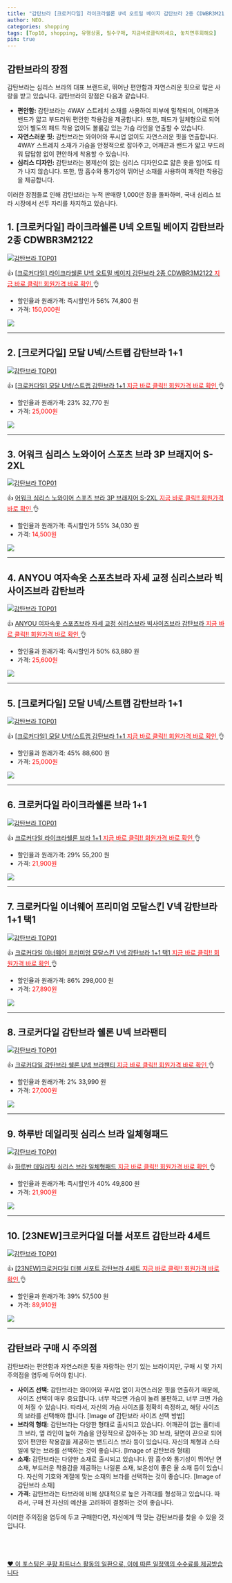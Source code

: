 ```yaml
---
title: "감탄브라 [크로커다일] 라이크라쉘론 U넥 오트밀 베이지 감탄브라 2종 CDWBR3M2122 필수 필요 추천 제품 비교 최저 가격 비교 장점 구매 후기 구매평"
author: NEO.
categories: shopping
tags: [Top10, shopping, 유행상품, 필수구매, 지금바로클릭하세요, 놓치면후회해요]
pin: true
---
```

**<h2>감탄브라의 장점</h2>**

감탄브라는 심리스 브라의 대표 브랜드로, 뛰어난 편안함과 자연스러운 핏으로 많은 사랑을 받고 있습니다. 감탄브라의 장점은 다음과 같습니다.

* **편안함:** 감탄브라는 4WAY 스트레치 소재를 사용하여 피부에 밀착되며, 어깨끈과 밴드가 얇고 부드러워 편안한 착용감을 제공합니다. 또한, 패드가 일체형으로 되어 있어 별도의 패드 착용 없이도 볼륨감 있는 가슴 라인을 연출할 수 있습니다.
* **자연스러운 핏:** 감탄브라는 와이어와 푸시업 없이도 자연스러운 핏을 연출합니다. 4WAY 스트레치 소재가 가슴을 안정적으로 잡아주고, 어깨끈과 밴드가 얇고 부드러워 답답함 없이 편안하게 착용할 수 있습니다.
* **심리스 디자인:** 감탄브라는 봉제선이 없는 심리스 디자인으로 얇은 옷을 입어도 티가 나지 않습니다. 또한, 땀 흡수와 통기성이 뛰어난 소재를 사용하여 쾌적한 착용감을 제공합니다.

이러한 장점들로 인해 감탄브라는 누적 판매량 1,000만 장을 돌파하며, 국내 심리스 브라 시장에서 선두 자리를 차지하고 있습니다.

   

## 1. [크로커다일] 라이크라쉘론 U넥 오트밀 베이지 감탄브라 2종 CDWBR3M2122

[![감탄브라 TOP01](https://thumbnail7.coupangcdn.com/thumbnails/remote/490x490ex/image/vendor_inventory/aa4d/69f109a7f06bcaa2ab3aeb3faef07f363e5ab4ab1924e7530258c613411d.jpg)](https://link.coupang.com/re/AFFSDP?lptag=AF3617701&subid=GithubCoopas&pageKey=7060455652&traceid=V0-153&itemId=17504676144&vendorItemId=84672027949)


👍 [[크로커다일] 라이크라쉘론 U넥 오트밀 베이지 감탄브라 2종 CDWBR3M2122 <font color=red> 지금 바로 클릭!! 회원가격 바로 확인 </font> ](https://link.coupang.com/re/AFFSDP?lptag=AF3617701&subid=GithubCoopas&pageKey=7060455652&traceid=V0-153&itemId=17504676144&vendorItemId=84672027949) 👌 


- 할인율과 원래가격: 즉시할인가 56%  74,800   원
- 가격: <span style='color:red'>150,000원</span>

[![](/discount_price.png)](https://link.coupang.com/re/AFFSDP?lptag=AF3617701&subid=GithubCoopas&pageKey=7060455652&traceid=V0-153&itemId=17504676144&vendorItemId=84672027949)

---


   

## 2. [크로커다일] 모달 U넥/스트랩 감탄브라 1+1

[![감탄브라 TOP01](https://thumbnail7.coupangcdn.com/thumbnails/remote/490x490ex/image/vendor_inventory/4347/e70c5b1664a69d68342d9d85242d48c5430860b94790e8178aef99aef13d.jpg)](https://link.coupang.com/re/AFFSDP?lptag=AF3617701&subid=GithubCoopas&pageKey=7599647123&traceid=V0-153&itemId=20100599489&vendorItemId=87195795627)


👍 [[크로커다일] 모달 U넥/스트랩 감탄브라 1+1 <font color=red> 지금 바로 클릭!! 회원가격 바로 확인 </font> ](https://link.coupang.com/re/AFFSDP?lptag=AF3617701&subid=GithubCoopas&pageKey=7599647123&traceid=V0-153&itemId=20100599489&vendorItemId=87195795627) 👌 


- 할인율과 원래가격: 23%  32,770   원
- 가격: <span style='color:red'>25,000원</span>

[![](/discount_price.png)](https://link.coupang.com/re/AFFSDP?lptag=AF3617701&subid=GithubCoopas&pageKey=7599647123&traceid=V0-153&itemId=20100599489&vendorItemId=87195795627)

---


   

## 3. 어워크 심리스 노와이어 스포츠 브라 3P 브래지어 S-2XL

[![감탄브라 TOP01](https://thumbnail10.coupangcdn.com/thumbnails/remote/490x490ex/image/vendor_inventory/0c68/bbd9f3523b89d377d7fe950aae96e359e81944ef1061aac4ef636857740c.jpg)](https://link.coupang.com/re/AFFSDP?lptag=AF3617701&subid=GithubCoopas&pageKey=6439686307&traceid=V0-153&itemId=13934320423&vendorItemId=81183661276)


👍 [어워크 심리스 노와이어 스포츠 브라 3P 브래지어 S-2XL <font color=red> 지금 바로 클릭!! 회원가격 바로 확인 </font> ](https://link.coupang.com/re/AFFSDP?lptag=AF3617701&subid=GithubCoopas&pageKey=6439686307&traceid=V0-153&itemId=13934320423&vendorItemId=81183661276) 👌 


- 할인율과 원래가격: 즉시할인가 55%  34,030   원
- 가격: <span style='color:red'>14,500원</span>

[![](/discount_price.png)](https://link.coupang.com/re/AFFSDP?lptag=AF3617701&subid=GithubCoopas&pageKey=6439686307&traceid=V0-153&itemId=13934320423&vendorItemId=81183661276)

---


   

## 4. ANYOU 여자속옷 스포츠브라 자세 교정 심리스브라 빅사이즈브라 감탄브라

[![감탄브라 TOP01](https://thumbnail10.coupangcdn.com/thumbnails/remote/490x490ex/image/vendor_inventory/de71/16d84c6b74627dfd205f996d35b6c86eec8b070f644ac43b1c52716bbd06.jpg)](https://link.coupang.com/re/AFFSDP?lptag=AF3617701&subid=GithubCoopas&pageKey=6664086306&traceid=V0-153&itemId=15307550686&vendorItemId=87782336556)


👍 [ANYOU 여자속옷 스포츠브라 자세 교정 심리스브라 빅사이즈브라 감탄브라 <font color=red> 지금 바로 클릭!! 회원가격 바로 확인 </font> ](https://link.coupang.com/re/AFFSDP?lptag=AF3617701&subid=GithubCoopas&pageKey=6664086306&traceid=V0-153&itemId=15307550686&vendorItemId=87782336556) 👌 


- 할인율과 원래가격: 즉시할인가 50%  63,880   원
- 가격: <span style='color:red'>25,600원</span>

[![](/discount_price.png)](https://link.coupang.com/re/AFFSDP?lptag=AF3617701&subid=GithubCoopas&pageKey=6664086306&traceid=V0-153&itemId=15307550686&vendorItemId=87782336556)

---


   

## 5. [크로커다일] 모달 U넥/스트랩 감탄브라 1+1

[![감탄브라 TOP01](https://thumbnail7.coupangcdn.com/thumbnails/remote/490x490ex/image/vendor_inventory/4347/e70c5b1664a69d68342d9d85242d48c5430860b94790e8178aef99aef13d.jpg)](https://link.coupang.com/re/AFFSDP?lptag=AF3617701&subid=GithubCoopas&pageKey=7599647123&traceid=V0-153&itemId=20100599489&vendorItemId=87195795627)


👍 [[크로커다일] 모달 U넥/스트랩 감탄브라 1+1 <font color=red> 지금 바로 클릭!! 회원가격 바로 확인 </font> ](https://link.coupang.com/re/AFFSDP?lptag=AF3617701&subid=GithubCoopas&pageKey=7599647123&traceid=V0-153&itemId=20100599489&vendorItemId=87195795627) 👌 


- 할인율과 원래가격: 45%  88,600   원
- 가격: <span style='color:red'>25,000원</span>

[![](/discount_price.png)](https://link.coupang.com/re/AFFSDP?lptag=AF3617701&subid=GithubCoopas&pageKey=7599647123&traceid=V0-153&itemId=20100599489&vendorItemId=87195795627)

---


   

## 6. 크로커다일 라이크라쉘론 브라 1+1

[![감탄브라 TOP01](https://thumbnail6.coupangcdn.com/thumbnails/remote/490x490ex/image/vendor_inventory/9a86/8f90a0304b01cb8d315d5564d85500ab1d305e58d30d01a31b9f71910eed.jpg)](https://link.coupang.com/re/AFFSDP?lptag=AF3617701&subid=GithubCoopas&pageKey=7410993586&traceid=V0-153&itemId=19201831967&vendorItemId=86319164201)


👍 [크로커다일 라이크라쉘론 브라 1+1 <font color=red> 지금 바로 클릭!! 회원가격 바로 확인 </font> ](https://link.coupang.com/re/AFFSDP?lptag=AF3617701&subid=GithubCoopas&pageKey=7410993586&traceid=V0-153&itemId=19201831967&vendorItemId=86319164201) 👌 


- 할인율과 원래가격: 29%  55,200   원
- 가격: <span style='color:red'>21,900원</span>

[![](/discount_price.png)](https://link.coupang.com/re/AFFSDP?lptag=AF3617701&subid=GithubCoopas&pageKey=7410993586&traceid=V0-153&itemId=19201831967&vendorItemId=86319164201)

---


   

## 7. 크로커다일 이너웨어 프리미엄 모달스킨 V넥 감탄브라 1+1 택1

[![감탄브라 TOP01](https://thumbnail7.coupangcdn.com/thumbnails/remote/490x490ex/image/vendor_inventory/f838/8cd3136de0f5839eb184cb78280644838abcda6abadad834a4b80a310884.jpg)](https://link.coupang.com/re/AFFSDP?lptag=AF3617701&subid=GithubCoopas&pageKey=7567551923&traceid=V0-153&itemId=19950576638&vendorItemId=87049562868)


👍 [크로커다일 이너웨어 프리미엄 모달스킨 V넥 감탄브라 1+1 택1 <font color=red> 지금 바로 클릭!! 회원가격 바로 확인 </font> ](https://link.coupang.com/re/AFFSDP?lptag=AF3617701&subid=GithubCoopas&pageKey=7567551923&traceid=V0-153&itemId=19950576638&vendorItemId=87049562868) 👌 


- 할인율과 원래가격: 86%  298,000   원
- 가격: <span style='color:red'>27,890원</span>

[![](/discount_price.png)](https://link.coupang.com/re/AFFSDP?lptag=AF3617701&subid=GithubCoopas&pageKey=7567551923&traceid=V0-153&itemId=19950576638&vendorItemId=87049562868)

---


   

## 8. 크로커다일 감탄브라 쉘론 U넥 브라팬티

[![감탄브라 TOP01](https://thumbnail10.coupangcdn.com/thumbnails/remote/490x490ex/image/retail/images/2022/03/21/15/4/a623ba82-a906-4b90-84fa-b8e5cb070ade.jpg)](https://link.coupang.com/re/AFFSDP?lptag=AF3617701&subid=GithubCoopas&pageKey=6408555918&traceid=V0-153&itemId=13733688500&vendorItemId=80984612122)


👍 [크로커다일 감탄브라 쉘론 U넥 브라팬티 <font color=red> 지금 바로 클릭!! 회원가격 바로 확인 </font> ](https://link.coupang.com/re/AFFSDP?lptag=AF3617701&subid=GithubCoopas&pageKey=6408555918&traceid=V0-153&itemId=13733688500&vendorItemId=80984612122) 👌 


- 할인율과 원래가격: 2%  33,990   원
- 가격: <span style='color:red'>27,000원</span>

[![](/discount_price.png)](https://link.coupang.com/re/AFFSDP?lptag=AF3617701&subid=GithubCoopas&pageKey=6408555918&traceid=V0-153&itemId=13733688500&vendorItemId=80984612122)

---


   

## 9. 하루반 데일리핏 심리스 브라 일체형패드

[![감탄브라 TOP01](https://thumbnail6.coupangcdn.com/thumbnails/remote/490x490ex/image/vendor_inventory/d83d/6541bdaa054347c8a5498b82e83004b9b5f7461078ffa7fee2d8ab0fe47e.jpg)](https://link.coupang.com/re/AFFSDP?lptag=AF3617701&subid=GithubCoopas&pageKey=7196701483&traceid=V0-153&itemId=18181418095&vendorItemId=86547607269)


👍 [하루반 데일리핏 심리스 브라 일체형패드 <font color=red> 지금 바로 클릭!! 회원가격 바로 확인 </font> ](https://link.coupang.com/re/AFFSDP?lptag=AF3617701&subid=GithubCoopas&pageKey=7196701483&traceid=V0-153&itemId=18181418095&vendorItemId=86547607269) 👌 


- 할인율과 원래가격: 즉시할인가 40%  49,800   원
- 가격: <span style='color:red'>21,900원</span>

[![](/discount_price.png)](https://link.coupang.com/re/AFFSDP?lptag=AF3617701&subid=GithubCoopas&pageKey=7196701483&traceid=V0-153&itemId=18181418095&vendorItemId=86547607269)

---


   

## 10. [23NEW]크로커다일 더블 서포트 감탄브라 4세트

[![감탄브라 TOP01](https://thumbnail8.coupangcdn.com/thumbnails/remote/490x490ex/image/vendor_inventory/1869/288df2ba4d6c6b37169f397f2f46e84aa7137e6b7d00accb4fe6d7184996.jpg)](https://link.coupang.com/re/AFFSDP?lptag=AF3617701&subid=GithubCoopas&pageKey=7722467798&traceid=V0-153&itemId=20729636211&vendorItemId=87800297171)


👍 [[23NEW]크로커다일 더블 서포트 감탄브라 4세트 <font color=red> 지금 바로 클릭!! 회원가격 바로 확인 </font> ](https://link.coupang.com/re/AFFSDP?lptag=AF3617701&subid=GithubCoopas&pageKey=7722467798&traceid=V0-153&itemId=20729636211&vendorItemId=87800297171) 👌 


- 할인율과 원래가격: 39%  57,500   원
- 가격: <span style='color:red'>89,910원</span>

[![](/discount_price.png)](https://link.coupang.com/re/AFFSDP?lptag=AF3617701&subid=GithubCoopas&pageKey=7722467798&traceid=V0-153&itemId=20729636211&vendorItemId=87800297171)

---
**<h2>감탄브라 구매 시 주의점</h2>**

감탄브라는 편안함과 자연스러운 핏을 자랑하는 인기 있는 브라이지만, 구매 시 몇 가지 주의점을 염두에 두어야 합니다.

* **사이즈 선택:** 감탄브라는 와이어와 푸시업 없이 자연스러운 핏을 연출하기 때문에, 사이즈 선택이 매우 중요합니다. 너무 작으면 가슴이 눌려 불편하고, 너무 크면 가슴이 처질 수 있습니다. 따라서, 자신의 가슴 사이즈를 정확히 측정하고, 해당 사이즈의 브라를 선택해야 합니다.
[Image of 감탄브라 사이즈 선택 방법]
* **브라의 형태:** 감탄브라는 다양한 형태로 출시되고 있습니다. 어깨끈이 없는 홀터네크 브라, 옆 라인이 높아 가슴을 안정적으로 잡아주는 3D 브라, 뒷면이 끈으로 되어 있어 편안한 착용감을 제공하는 밴드리스 브라 등이 있습니다. 자신의 체형과 스타일에 맞는 브라를 선택하는 것이 좋습니다.
[Image of 감탄브라 형태]
* **소재:** 감탄브라는 다양한 소재로 출시되고 있습니다. 땀 흡수와 통기성이 뛰어난 면 소재, 부드러운 착용감을 제공하는 나일론 소재, 보온성이 좋은 울 소재 등이 있습니다. 자신의 기호와 계절에 맞는 소재의 브라를 선택하는 것이 좋습니다.
[Image of 감탄브라 소재]
* **가격:** 감탄브라는 타브라에 비해 상대적으로 높은 가격대를 형성하고 있습니다. 따라서, 구매 전 자신의 예산을 고려하여 결정하는 것이 좋습니다.

이러한 주의점을 염두에 두고 구매한다면, 자신에게 딱 맞는 감탄브라를 찾을 수 있을 것입니다.<br><br><br><br><br> [ ❤  이 포스팅은 쿠팡 파트너스 활동의 일환으로, 이에 따른 일정액의 수수료를 제공받습니다](https://link.coupang.com/a/bcEFyh)